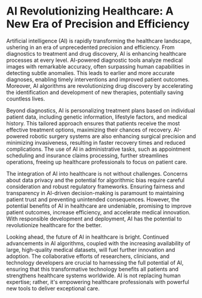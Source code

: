 # AI Revolutionizing Healthcare: A New Era of Precision and Efficiency

Artificial intelligence (AI) is rapidly transforming the healthcare landscape, ushering in an era of unprecedented precision and efficiency.  From diagnostics to treatment and drug discovery, AI is enhancing healthcare processes at every level.  AI-powered diagnostic tools analyze medical images with remarkable accuracy, often surpassing human capabilities in detecting subtle anomalies.  This leads to earlier and more accurate diagnoses, enabling timely interventions and improved patient outcomes.  Moreover, AI algorithms are revolutionizing drug discovery by accelerating the identification and development of new therapies, potentially saving countless lives.


Beyond diagnostics, AI is personalizing treatment plans based on individual patient data, including genetic information, lifestyle factors, and medical history. This tailored approach ensures that patients receive the most effective treatment options, maximizing their chances of recovery.  AI-powered robotic surgery systems are also enhancing surgical precision and minimizing invasiveness, resulting in faster recovery times and reduced complications.  The use of AI in administrative tasks, such as appointment scheduling and insurance claims processing, further streamlines operations, freeing up healthcare professionals to focus on patient care.


The integration of AI into healthcare is not without challenges.  Concerns about data privacy and the potential for algorithmic bias require careful consideration and robust regulatory frameworks.  Ensuring fairness and transparency in AI-driven decision-making is paramount to maintaining patient trust and preventing unintended consequences.  However, the potential benefits of AI in healthcare are undeniable, promising to improve patient outcomes, increase efficiency, and accelerate medical innovation.  With responsible development and deployment, AI has the potential to revolutionize healthcare for the better.


Looking ahead, the future of AI in healthcare is bright.  Continued advancements in AI algorithms, coupled with the increasing availability of large, high-quality medical datasets, will fuel further innovation and adoption.  The collaborative efforts of researchers, clinicians, and technology developers are crucial to harnessing the full potential of AI, ensuring that this transformative technology benefits all patients and strengthens healthcare systems worldwide.  AI is not replacing human expertise; rather, it's empowering healthcare professionals with powerful new tools to deliver exceptional care.
```